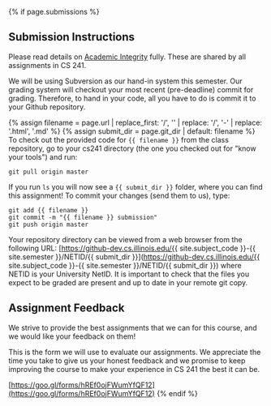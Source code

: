 {% if page.submissions %}
## Submission Instructions

Please read details on [Academic Integrity](/#academic-integrity) fully. These are shared by all assignments in CS 241.

We will be using Subversion as our hand-in system this semester. Our grading system will checkout your most recent (pre-deadline) commit for grading. Therefore, to hand in your code, all you have to do is commit it to your Github repository.

{% assign filename = page.url | replace_first: '/', '' | replace: '/', '-'  | replace: '.html', '.md' %}
{% assign submit_dir = page.git_dir | default: filename %}
To check out the provided code for <code class="highlighter-rouge">{{ filename }}</code> from the class repository, go to your cs241 directory (the one you checked out for "know your tools") and run:

```
git pull origin master
```

If you run `ls` you will now see a `{{ submit_dir }}` folder, where you can find this assignment! To commit your changes (send them to us), type:

```
git add {{ filename }}
git commit -m "{{ filename }} submission"
git push origin master
```

Your repository directory can be viewed from a web browser from the following URL: 
[https://github-dev.cs.illinois.edu/{{ site.subject_code }}-{{ site.semester }}/NETID/{{ submit_dir }}](https://github-dev.cs.illinois.edu/{{ site.subject_code }}-{{ site.semester }}/NETID/{{ submit_dir }}) where NETID is your University NetID. It is important to check that the files you expect to be graded are present and up to date in your remote git copy.

## Assignment Feedback

We strive to provide the best assignments that we can for this course, and we would like your feedback on them!

This is the form we will use to evaluate our assignments. We appreciate the time you take to give us your honest feedback and we promise to keep improving the course to make your experience in CS 241 the best it can be.

[https://goo.gl/forms/hREf0ojFWumYfQF12](https://goo.gl/forms/hREf0ojFWumYfQF12)
{% endif %}
